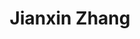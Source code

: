 ---
# Display name

title: Jianxin Zhang
user_groups: ["Current Master Students"]



organizations:
- name: 2018- 

Interests:
- 

---